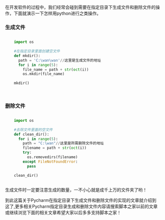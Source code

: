 在开发软件的过程中，我们经常会碰到需要在指定目录下生成文件和删除文件的操作，下面就演示一下怎样用python进行之类操作。

###  生成文件  

```python

    import os
    
    #在指定目录里面创建空文件
    def mkdir():
      path = 'C:\wan\wan'//这里是生成文件的地址
      for i in range(5):
        file_name = path + str(oct(i))
        os.mkdir(file_name)
    
    mkdir()
    
    
```

###  删除文件  

```python

    import os
    
    #去除文件里面的空文件
    def clean_dir():
      for i in range(5):
        path = "C:\wan"//这里是所需删除文件的地址
        filename = path + str(oct(i))
        try:
          os.removedirs(filename)
        except FileNotFoundError:
          pass
    
    clean_dir()
    
```

生成文件时一定要注意生成的数量，一不小心就是成千上万的文件夹了哟！

到此这篇关于Pycharm在指定目录下生成文件和删除文件的实现的文章就介绍到这了,更多相关Pycharm指定目录生成和删除文件内容请搜索脚本之家以前的文章或继续浏览下面的相关文章希望大家以后多多支持脚本之家！

